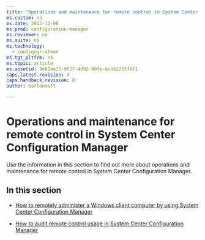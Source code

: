 ```yaml
---
title: "Operations and maintenance for remote control in System Center Configuration Manager"
ms.custom: na
ms.date: 2015-12-08
ms.prod: configuration-manager
ms.reviewer: na
ms.suite: na
ms.technology:
  - configmgr-other
ms.tgt_pltfrm: na
ms.topic: article
ms.assetid: 3e62ee23-9f27-4d92-99fe-6cbb2215f0f1
caps.latest.revision: 4
caps.handback.revision: 0
author: barlanmsft

---
```

# Operations and maintenance for remote control in System Center Configuration Manager
Use the information in this section to find out more about operations and maintenance for remote control in System Center Configuration Manager.  

## In this section  

-   [How to remotely administer a Windows client computer by using System Center Configuration Manager](../../../../core/clients/manage/remote-control/remotely-administer-a-windows-client-computer.md)  

-   [How to audit remote control usage in System Center Configuration Manager](../../../../core/clients/manage/remote-control/audit-remote-control-usage.md)  

